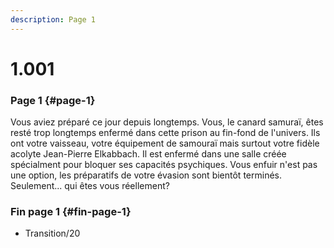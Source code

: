 ```yaml
---
description: Page 1
---
```


# 1.001

### Page 1 {#page-1}

Vous aviez préparé ce jour depuis longtemps. Vous, le canard samuraï, êtes resté trop longtemps enfermé dans cette prison au fin-fond de l'univers. Ils ont votre vaisseau, votre équipement de samouraï mais surtout votre fidèle acolyte Jean-Pierre Elkabbach. Il est enfermé dans une salle créée spécialment pour bloquer ses capacités psychiques. Vous enfuir n'est pas une option, les préparatifs de votre évasion sont bientôt terminés. Seulement... qui êtes vous réellement?

### Fin page 1 {#fin-page-1}

* Transition/20



